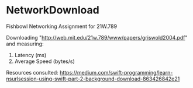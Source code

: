 # NetworkDownload
Fishbowl Networking Assignment for 21W.789

Downloading "http://web.mit.edu/21w.789/www/papers/griswold2004.pdf" and measuring:

1. Latency (ms)
2. Average Speed (bytes/s)

Resources consulted:
https://medium.com/swift-programming/learn-nsurlsession-using-swift-part-2-background-download-863426842e21

